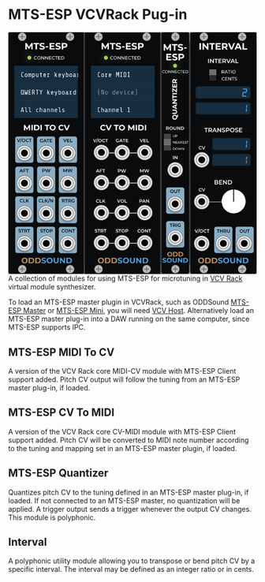 # MTS-ESP VCVRack Pug-in

<img align="left" src="images/all.png">

A collection of modules for using MTS-ESP for microtuning in [VCV Rack](https://github.com/VCVRack/Rack) virtual module synthesizer.

To load an MTS-ESP master plugin in VCVRack, such as ODDSound [MTS-ESP Master](https://oddsound.com/mtsespsuite.php) or [MTS-ESP Mini](https://oddsound.com/mtsespmini.php), you will need [VCV Host](https://vcvrack.com/Host).  Alternatively load an MTS-ESP master plug-in into a DAW running on the same computer, since MTS-ESP supports IPC.

## MTS-ESP MIDI To CV

A version of the VCV Rack core MIDI-CV module with MTS-ESP Client support added.  Pitch CV output will follow the tuning from an MTS-ESP master plug-in, if loaded.

## MTS-ESP CV To MIDI

A version of the VCV Rack core CV-MIDI module with MTS-ESP Client support added.  Pitch CV will be converted to MIDI note number according to the tuning and mapping set in an MTS-ESP master plugin, if loaded.

## MTS-ESP Quantizer

Quantizes pitch CV to the tuning defined in an MTS-ESP master plug-in, if loaded.  If not connected to an MTS-ESP master, no quantization will be applied.  A trigger output sends a trigger whenever the output CV changes.  This module is polyphonic.

## Interval

A polyphonic utility module allowing you to transpose or bend pitch CV by a specific interval.  The interval may be defined as an integer ratio or in cents.

